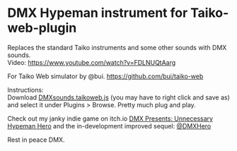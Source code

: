 # DMX Hypeman instrument for Taiko-web-plugin
Replaces the standard Taiko instruments and some other sounds with DMX sounds.<BR>
Video: https://www.youtube.com/watch?v=FDLNUQtAarg

For Taiko Web simulator by @bui. https://github.com/bui/taiko-web

Instructions:<BR>
Download <a href="https://github.com/HypemanHero/DMX-Hypeman-Taiko-Web-plugin/raw/main/DMXsounds.taikoweb.js">DMXsounds.taikoweb.js</a> (you may have to right click and save as) and select it under Plugins > Browse. Pretty much plug and play.

Check out my janky indie game on itch.io <a href="https://dude902.itch.io/dmx-presents-unnecessary-hypeman-hero">DMX Presents: Unnecessary Hypeman Hero</a> and the in-development improved sequel: <a href="https://twitter.com/DmxHero/">@DMXHero</a>

Rest in peace DMX.
